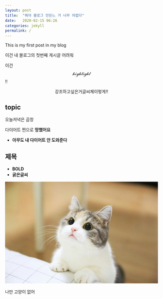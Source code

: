 ```yaml
---
layout: post
title:  "뭐야 블로그 만든느 거 너무 어렵다"
date:   2020-02-15 06:26
categories: jekyll
permalink: /
---
```


This is my first post in my blog

이건 내 블로그의 첫번째 게시글
어려워

이건  $$\mathcal{highlight}$$ !!

$$\mathcal{강조하고 싶은 거 글씨체 이렇게!!}$$


## topic ##

오늘저녁은 곱창

다이어트 찐으로 **망했어요**
* **아무도 내 다이어트 안 도와준다**

## 제목 ##

* **BOLD**
* **굵은글씨**

![cat](/image/cat.jpg)

나만 고양이 없어

